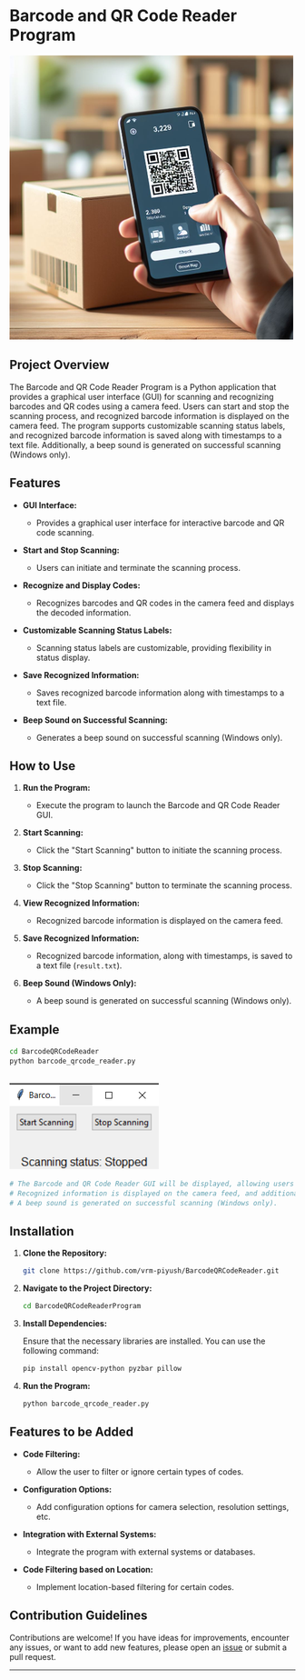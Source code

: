 # Barcode and QR Code Reader Program

![QRcode Barcode](image-1.png)

## Project Overview

The Barcode and QR Code Reader Program is a Python application that provides a graphical user interface (GUI) for scanning and recognizing barcodes and QR codes using a camera feed. Users can start and stop the scanning process, and recognized barcode information is displayed on the camera feed. The program supports customizable scanning status labels, and recognized barcode information is saved along with timestamps to a text file. Additionally, a beep sound is generated on successful scanning (Windows only).

## Features

- **GUI Interface:**

  - Provides a graphical user interface for interactive barcode and QR code scanning.

- **Start and Stop Scanning:**

  - Users can initiate and terminate the scanning process.

- **Recognize and Display Codes:**

  - Recognizes barcodes and QR codes in the camera feed and displays the decoded information.

- **Customizable Scanning Status Labels:**

  - Scanning status labels are customizable, providing flexibility in status display.

- **Save Recognized Information:**

  - Saves recognized barcode information along with timestamps to a text file.

- **Beep Sound on Successful Scanning:**

  - Generates a beep sound on successful scanning (Windows only).

## How to Use

1. **Run the Program:**

   - Execute the program to launch the Barcode and QR Code Reader GUI.

2. **Start Scanning:**

   - Click the "Start Scanning" button to initiate the scanning process.

3. **Stop Scanning:**

   - Click the "Stop Scanning" button to terminate the scanning process.

4. **View Recognized Information:**

   - Recognized barcode information is displayed on the camera feed.

5. **Save Recognized Information:**

   - Recognized barcode information, along with timestamps, is saved to a text file (`result.txt`).

6. **Beep Sound (Windows Only):**

   - A beep sound is generated on successful scanning (Windows only).

## Example

```bash
cd BarcodeQRCodeReader
python barcode_qrcode_reader.py
```

\
![output](image.png)

```python
# The Barcode and QR Code Reader GUI will be displayed, allowing users to interactively scan and recognize barcodes and QR codes using the camera feed.
# Recognized information is displayed on the camera feed, and additional details are saved to a text file.
# A beep sound is generated on successful scanning (Windows only).
```

## Installation

1. **Clone the Repository:**

   ```bash
   git clone https://github.com/vrm-piyush/BarcodeQRCodeReader.git
   ```

2. **Navigate to the Project Directory:**

   ```bash
   cd BarcodeQRCodeReaderProgram
   ```

3. **Install Dependencies:**

   Ensure that the necessary libraries are installed. You can use the following command:

   ```bash
   pip install opencv-python pyzbar pillow
   ```

4. **Run the Program:**

   ```bash
   python barcode_qrcode_reader.py
   ```

## Features to be Added

- **Code Filtering:**

  - Allow the user to filter or ignore certain types of codes.

- **Configuration Options:**

  - Add configuration options for camera selection, resolution settings, etc.

- **Integration with External Systems:**

  - Integrate the program with external systems or databases.

- **Code Filtering based on Location:**

  - Implement location-based filtering for certain codes.


## Contribution Guidelines

Contributions are welcome! If you have ideas for improvements, encounter any issues, or want to add new features, please open an [issue](https://github.com/vrm-piyush/BarcodeQRCodeReader/issues) or submit a pull request.

---
